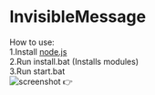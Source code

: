 # InvisibleMessage
How to use:\
1.Install [node.js](https://nodejs.org/)\
2.Run install.bat (Installs modules)\
3.Run start.bat\
![screenshot 👉](https://media.discordapp.net/attachments/819961730489909301/859418377947709480/sus.png)
